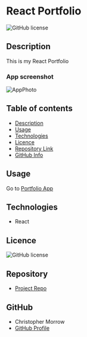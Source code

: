 # React Portfolio

![GitHub license](https://img.shields.io/badge/license-MIT-blue.svg)

## Description 

This is my React Portfolio



### App screenshot

![AppPhoto](public/assets/image.png)   

## Table of contents

- [Description](#Description)
- [Usage](#Usage)
- [Technologies](#Technologies)
- [Licence](#Licence)
- [Repository Link](#Repository)
- [GitHub Info](#GitHub) 

## Usage

Go to [Portfolio App]() 


## Technologies
* React


## Licence

![GitHub license](https://img.shields.io/badge/license-MIT-blue.svg)


## Repository

- [Project Repo]()


## GitHub

- Christopher Morrow
- [GitHub Profile](https://github.com/morrow7564)

